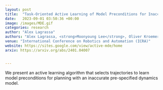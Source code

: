 ```yaml
---
layout: post
title:  "Task-Oriented Active Learning of Model Preconditions for Inaccurate Dynamics Models"
date:   2023-09-01 03:50:36 +00:00
image: /images/MDE.gif
categories: research
author: "Alex Lagrassa"
authors: "Alex Lagrassa, <strong>Moonyoung Lee</strong>, Oliver Kroemer"
venue: "International Conference on Robotics and Automation (ICRA)"
website: https://sites.google.com/view/active-mde/home
arxiv: https://arxiv.org/abs/2401.04007


---
```

We present an active learning algorithm that selects trajectories to learn model preconditions for planning with an inaccurate pre-specified dynamics model. 